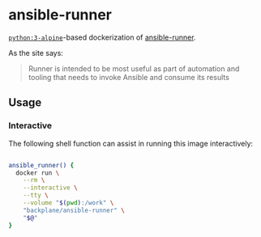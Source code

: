 # ansible-runner

[`python:3-alpine`](https://hub.docker.com/_/alpine/)-based dockerization of [ansible-runner](https://ansible-runner.readthedocs.io).


As the site says:

> Runner is intended to be most useful as part of automation and tooling that needs to invoke Ansible and consume its results

## Usage

### Interactive

The following shell function can assist in running this image interactively:

```sh

ansible_runner() {
  docker run \
    --rm \
    --interactive \
    --tty \
    --volume "$(pwd):/work" \
    "backplane/ansible-runner" \
    "$@"
}

```
